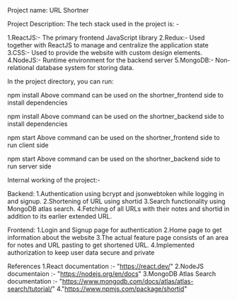 Project name: URL Shortner

Project Description: The tech stack used in the project is: -

1.ReactJS:- The primary frontend JavaScript library
2.Redux:- Used together with ReactJS to manage and centralize the application state
3.CSS:- Used to provide the website with custom design elements. 
4.NodeJS:- Runtime environment for the backend server 
5.MongoDB:- Non-relational database system for storing data.

In the project directory, you can run:


npm install
Above command can be used on the shortner_frontend side to install dependencies

npm install
Above command can be used on the shortner_backend side to install dependencies

npm start
Above command can be used on the shortner_frontend side to run client side

npm start
Above command can be used on the shortner_backend side to run server side

Internal working of the project:-

Backend:
1.Authentication using bcrypt and jsonwebtoken while logging in and signup.
2.Shortening of URL using shortid
3.Search functionality using MongoDB atlas search.
4.Fetching of all URLs with their notes and shortid in addition to its earlier extended URL.

Frontend:
1.Login and Signup page for authentication
2.Home page to get information about the website
3.The actual feature page consists of an area for notes and URL pasting to get shortened URL.
4.Implemented authorization to keep user data secure and private


References
1.React documentation :- "https://react.dev/" 2.NodeJS documentaion :- "https://nodejs.org/en/docs" 3.MongoDB Atlas Search documentation :- "https://www.mongodb.com/docs/atlas/atlas-search/tutorial/" 4."https://www.npmjs.com/package/shortid"
